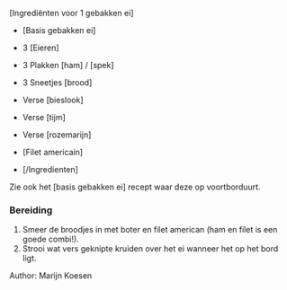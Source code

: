 [Ingrediënten voor 1 gebakken ei]
* [Basis gebakken ei]
* 3 [Eieren]
* 3 Plakken [ham] / [spek]
* 3 Sneetjes [brood]

* Verse [bieslook]
* Verse [tijm]
* Verse [rozemarijn]
* [Filet americain]
* [/Ingredienten]

Zie ook het [basis gebakken ei] recept waar deze op voortborduurt.


### Bereiding

1. Smeer de broodjes in met boter en filet american (ham en filet is een goede combi!).
2. Strooi wat vers geknipte kruiden over het ei wanneer het op het bord ligt.


Author: Marijn Koesen
